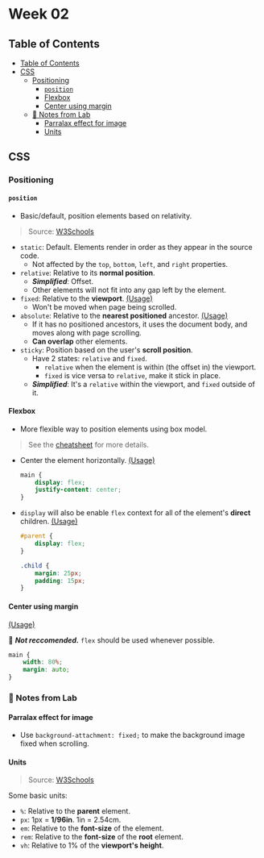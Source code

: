 # Week 02

## Table of Contents

- [Table of Contents](#table-of-contents)
- [CSS](#css)
	- [Positioning](#positioning)
		- [`position`](#position)
		- [Flexbox](#flexbox)
		- [Center using margin](#center-using-margin)
	- [:memo: Notes from Lab](#memo-notes-from-lab)
		- [Parralax effect for image](#parralax-effect-for-image)
		- [Units](#units)

## CSS

### Positioning

#### `position`

- Basic/default, position elements based on relativity.

> Source: [W3Schools](https://www.w3schools.com/css/css_positioning.asp)

- `static`: Default. Elements render in order as they appear in the source code.
	- Not affected by the `top`, `bottom`, `left`, and `right` properties.
- `relative`: Relative to its **normal position**.
	- _**Simplified**_: Offset.
	- Other elements will not fit into any gap left by the element.
- `fixed`: Relative to the **viewport**. [(Usage)](styles/style.css?plain=1#L16)
	- Won't be moved when page being scrolled.
- `absolute`: Relative to the **nearest positioned** ancestor. [(Usage)](styles/style.css?plain=1#L30)
	- If it has no positioned ancestors, it uses the document body, and moves along with page scrolling.
	- **Can overlap** other elements.
- `sticky`: Position based on the user's **scroll position**.
	- Have 2 states: `relative` and `fixed`.
		- `relative` when the element is within (the offset in) the viewport.
		- `fixed` is vice versa to `relative`, make it stick in place.
	- _**Simplified**_: It's a `relative` within the viewport, and `fixed` outside of it.

#### Flexbox

- More flexible	way to position elements using box model.

> See the [cheatsheet](../doc/CSS_Cheatsheet_2.jpg) for more details.

- Center the element horizontally. [(Usage)](styles/style.css?plain=1#L58)

	```css
	main {
		display: flex;
		justify-content: center;
	}
	```

- `display` will also be enable `flex` context for all of the element's **direct** children. [(Usage)](styles/style.css?plain=1#L81)

	```css
	#parent {
		display: flex;
	}

	.child {
		margin: 25px;
		padding: 15px;
	}
	```

#### Center using margin

[(Usage)](styles/style.css?plain=1#L76)

:no_entry_sign: _**Not reccomended.**_ `flex` should be used whenever possible.

```css
main {
	width: 80%;
	margin: auto;
}
```

### :memo: Notes from Lab

#### Parralax effect for image

- Use `background-attachment: fixed;` to make the background image fixed when scrolling.

#### Units

> Source: [W3Schools](https://www.w3schools.com/cssref/css_units.php)

Some basic units:

- `%`: Relative to the **parent** element.
- `px`: 1px = **1/96in**. 1in = 2.54cm.
- `em`: Relative to the **font-size** of the element.
- `rem`: Relative to the **font-size** of the **root** element.
- `vh`: Relative to 1% of the **viewport's height**.
